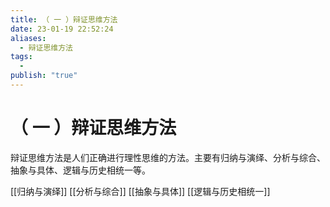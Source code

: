 ```yaml
---
title: （ 一 ）辩证思维方法
date: 23-01-19 22:52:24
aliases:
  - 辩证思维方法
tags:
  - 
publish: "true"
---
```


# （ 一 ）辩证思维方法

辩证思维方法是人们正确进行理性思维的方法。主要有归纳与演绎、分析与综合、抽象与具体、逻辑与历史相统一等。

[[归纳与演绎]]
[[分析与综合]]
[[抽象与具体]]
[[逻辑与历史相统一]]
